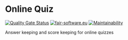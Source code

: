 # Online Quiz

[![Quality Gate Status](https://sonarcloud.io/api/project_badges/measure?project=eriktks_online_quiz&metric=alert_status)](https://sonarcloud.io/dashboard?id=eriktks_online_quiz)
[![fair-software.eu](https://img.shields.io/badge/fair--software.eu-%E2%97%8F%20%20%E2%97%8F%20%20%E2%97%8B%20%20%E2%97%8B%20%20%E2%97%8F-orange)](https://fair-software.eu)
[![Maintainability](https://api.codeclimate.com/v1/badges/c926c46d45604b1df3c5/maintainability)](https://codeclimate.com/github/eriktks/online_quiz/maintainability)

Answer keeping and score keeping for online quizzes
